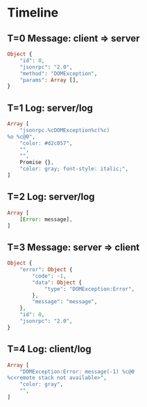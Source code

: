 # Timeline

## T=0 Message: client => server

```php
Object {
    "id": 0,
    "jsonrpc": "2.0",
    "method": "DOMException",
    "params": Array [],
}
```

## T=1 Log: server/log

```php
Array [
    "jsonrpc.%cDOMException%c(%c)
%o %c@0",
    "color: #d2c057",
    "",
    "",
    Promise {},
    "color: gray; font-style: italic;",
]
```

## T=2 Log: server/log

```php
Array [
    [Error: message],
]
```

## T=3 Message: server => client

```php
Object {
    "error": Object {
        "code": -1,
        "data": Object {
            "type": "DOMException:Error",
        },
        "message": "message",
    },
    "id": 0,
    "jsonrpc": "2.0",
}
```

## T=4 Log: client/log

```php
Array [
    "DOMException:Error: message(-1) %c@0
%c<remote stack not available>",
    "color: gray",
    "",
]
```
